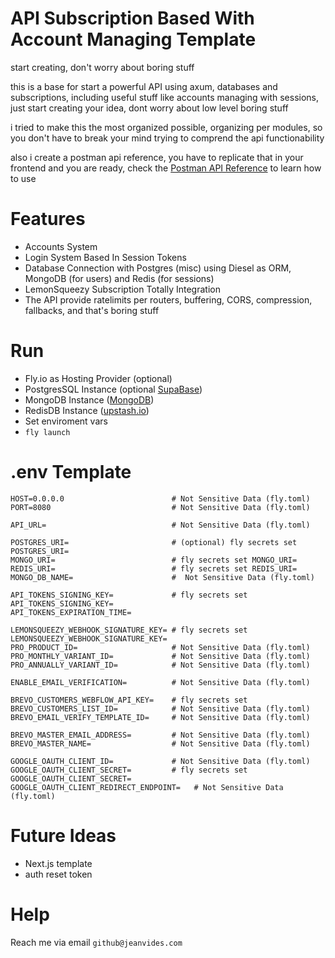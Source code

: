 # API Subscription Based With Account Managing Template

start creating, don't worry about boring stuff

this is a base for start a powerful API using axum, databases and subscriptions, including useful stuff like accounts managing with sessions, just start creating your idea, dont worry about low level boring stuff

i tried to make this the most organized possible, organizing per modules, so you don't have to break your mind trying to comprend the api functionability

also i create a postman api reference, you have to replicate that in your frontend and you are ready, check the [Postman API Reference](https://www.postman.com/jeanservices/workspace/8i/collection/11966073-e41fc689-a391-45b6-8d1e-d2b6176b5615?action=share&creator=11966073) to learn how to use

# Features

* Accounts System
* Login System Based In Session Tokens
* Database Connection with Postgres (misc) using Diesel as ORM, MongoDB (for users) and Redis (for sessions)
* LemonSqueezy Subscription Totally Integration
* The API provide ratelimits per routers, buffering, CORS, compression, fallbacks, and that's boring stuff

# Run

* Fly.io as Hosting Provider (optional)
* PostgresSQL Instance (optional [SupaBase](https://supabase.com/))
* MongoDB Instance ([MongoDB](https://mongodb.com/))
* RedisDB Instance ([upstash.io](https://upstash.io/))
* Set enviroment vars
* `fly launch`

# .env Template

```
HOST=0.0.0.0                        # Not Sensitive Data (fly.toml)
PORT=8080                           # Not Sensitive Data (fly.toml)

API_URL=                            # Not Sensitive Data (fly.toml)

POSTGRES_URI=                       # (optional) fly secrets set POSTGRES_URI=
MONGO_URI=                          # fly secrets set MONGO_URI=
REDIS_URI=                          # fly secrets set REDIS_URI=
MONGO_DB_NAME=                      #  Not Sensitive Data (fly.toml)

API_TOKENS_SIGNING_KEY=             # fly secrets set API_TOKENS_SIGNING_KEY=
API_TOKENS_EXPIRATION_TIME=

LEMONSQUEEZY_WEBHOOK_SIGNATURE_KEY= # fly secrets set LEMONSQUEEZY_WEBHOOK_SIGNATURE_KEY=
PRO_PRODUCT_ID=                     # Not Sensitive Data (fly.toml)
PRO_MONTHLY_VARIANT_ID=             # Not Sensitive Data (fly.toml)
PRO_ANNUALLY_VARIANT_ID=            # Not Sensitive Data (fly.toml)

ENABLE_EMAIL_VERIFICATION=          # Not Sensitive Data (fly.toml)

BREVO_CUSTOMERS_WEBFLOW_API_KEY=    # fly secrets set 
BREVO_CUSTOMERS_LIST_ID=            # Not Sensitive Data (fly.toml)
BREVO_EMAIL_VERIFY_TEMPLATE_ID=     # Not Sensitive Data (fly.toml)

BREVO_MASTER_EMAIL_ADDRESS=         # Not Sensitive Data (fly.toml)
BREVO_MASTER_NAME=                  # Not Sensitive Data (fly.toml)

GOOGLE_OAUTH_CLIENT_ID=             # Not Sensitive Data (fly.toml)
GOOGLE_OAUTH_CLIENT_SECRET=         # fly secrets set GOOGLE_OAUTH_CLIENT_SECRET= 
GOOGLE_OAUTH_CLIENT_REDIRECT_ENDPOINT=   # Not Sensitive Data (fly.toml)
```

# Future Ideas

* Next.js template
* auth reset token

# Help

Reach me via email `github@jeanvides.com`
